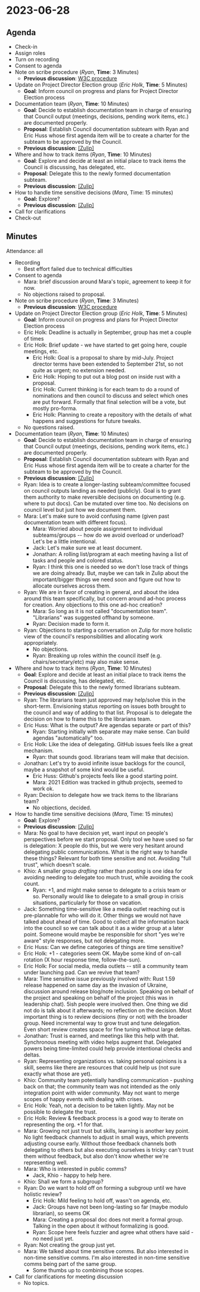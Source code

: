 # 2023-06-28

## Agenda

- Check-in
- Assign roles
- Turn on recording
- Consent to agenda
- Note on scribe procedure (*Ryan*, **Time**: 3 Minutes)
    - **Previous discussion**: [W3C procedure](https://gist.github.com/Manishearth/1b3d0b5a8741a38e10794dcb45d0574c)
- Update on Project Director Election group (*Eric Holk*, **Time**: 5 Minutes)
    - **Goal**: Inform council on progress and plans for Project Director Election process
- Documentation team (*Ryan*, **Time**: 10 Minutes)
    - **Goal**: Decide to establish documentation team in charge of ensuring that Council output (meetings, decisions, pending work items, etc.) are documented properly.
    * **Proposal**: Establish Council documentation subteam with Ryan and Eric Huss whose first agenda item will be to create a charter for the subteam to be approved by the Council.
    * **Previous discussion**: [[Zulip]](https://rust-lang.zulipchat.com/#narrow/stream/392734-council/topic/Documentation.20sub-team)
- Where and how to track items (*Ryan*, **Time**: 10 Minutes)
    - **Goal**: Explore and decide at least an initial place to track items the Council is discussing, has delegated, etc. 
    - **Proposal**: Delegate this to the newly formed documentation subteam.
    - **Previous discussion**: [[Zulip]](https://rust-lang.zulipchat.com/#narrow/stream/392734-council/topic/How.20and.20where.20to.20track.20items)
- How to handle time sensitive decisions (*Mara*, Time: 15 minutes)
    - **Goal:** Explore?
    - **Previous discussion**: [[Zulip]](https://rust-lang.zulipchat.com/#narrow/stream/392734-council/topic/How.20to.20handle.20time.20sensitive.20decisions)
- Call for clarifications
- Check-out

## Minutes

Attendance: all

- Recording
    - Best effort failed due to technical difficulties
- Consent to agenda
    - Mara: brief discussion around Mara's topic, agreement to keep it for now.
    - No objections raised to proposal.
- Note on scribe procedure (*Ryan*, **Time**: 3 Minutes)
    - **Previous discussion**: [W3C procedure](https://gist.github.com/Manishearth/1b3d0b5a8741a38e10794dcb45d0574c)
- Update on Project Director Election group (*Eric Holk*, **Time**: 5 Minutes)
    - **Goal**: Inform council on progress and plans for Project Director Election process
    - Eric Holk: Deadline is actually in September, group has met a couple of times
    - Eric Holk: Brief update - we have started to get going here, couple meetings, etc.
        - Eric Holk: Goal is a proposal to share by mid-July. Project director terms have been extended to September 21st, so not quite as urgent; no extension needed.
        - Eric Holk: Hoping to put out a blog post on inside rust with a proposal.
        - Eric Holk: Current thinking is for each team to do a round of nominations and then council to discuss and select which ones are put forward. Formally that final selection will be a vote, but mostly pro-forma.
        - Eric Holk: Planning to create a repository with the details of what happens and suggestions for future tweaks.
    - No questions raised.
- Documentation team (*Ryan*, **Time**: 10 Minutes)
    - **Goal**: Decide to establish documentation team in charge of ensuring that Council output (meetings, decisions, pending work items, etc.) are documented properly.
    * **Proposal**: Establish Council documentation subteam with Ryan and Eric Huss whose first agenda item will be to create a charter for the subteam to be approved by the Council.
    * **Previous discussion**: [[Zulip]](https://rust-lang.zulipchat.com/#narrow/stream/392734-council/topic/Documentation.20sub-team)
    - Ryan: Idea is to create a longer-lasting subteam/committee focused on council outputs landing as needed (publicly). Goal is to grant them authority to make reversible decisions on documenting (e.g. where to put docs). Can be mutated over time too. No decisions on council level but just how we document them.
    - Mara: Let's make sure to avoid confusing name (given past documentation team with different focus).
        - Mara: Worried about people assignment to individual subteams/groups -- how do we avoid overload or underload? Let's be a little intentional.
        - Jack: Let's make sure we at least document.
        - Jonathan: A rolling list/program at each meeting having a list of tasks and people and colored status.
        - Ryan: I think this one is needed so we don't lose track of things we are doing already. But, maybe we can talk in Zulip about the important/bigger things we need soon and figure out how to allocate ourselves across them.
    - Ryan: We are in favor of creating in general, and about the idea around this team specifically, but concern around ad-hoc process for creation. Any objections to this one ad-hoc creation?
        - Mara: So long as it is not called "documentation team". "Librarians" was suggested offhand by someone.
        - Ryan: Decision made to form it.
    - Ryan: Objections to starting a conversation on Zulip for more holistic view of the council's responsibilities and allocating work appropriately.
        - No objections.
        - Ryan: Breaking up roles within the council itself (e.g. chairs/secretary/etc) may also make sense.
- Where and how to track items (*Ryan*, **Time**: 10 Minutes)
    - **Goal**: Explore and decide at least an initial place to track items the Council is discussing, has delegated, etc. 
    - **Proposal**: Delegate this to the newly formed librarians subteam.
    - **Previous discussion**: [[Zulip]](https://rust-lang.zulipchat.com/#narrow/stream/392734-council/topic/How.20and.20where.20to.20track.20items)
    - Ryan: The librarians team just approved may help/solve this in the short-term. Envisioning status reporting on issues both brought to the council and way of adding to that list. Proposal is to delegate the decision on how to frame this to the librarians team.
    - Eric Huss: What is the output? Are agendas separate or part of this?
        - Ryan: Starting initially with separate may make sense. Can build agendas "automatically" too.
    - Eric Holk: Like the idea of delegating. GitHub issues feels like a great mechanism.
        - Ryan: that sounds good. librarians team will make that decision.
    - Jonathan: Let's try to avoid infinite issue backlogs for the council, maybe a snapshot of some kind would be useful.
        - Eric Huss: Github's projects feels like a good starting point.
        - Mara: 2021 Edition was tracked in github projects, seemed to work ok.
    - Ryan: Decision to delegate how we track items to the librarians team?
        - No objections, decided.
- How to handle time sensitive decisions (*Mara*, Time: 15 minutes)
    - **Goal:** Explore?
    - **Previous discussion**: [[Zulip]](https://rust-lang.zulipchat.com/#narrow/stream/392734-council/topic/How.20to.20handle.20time.20sensitive.20decisions)
    - Mara: No goal to have decision yet, want input on people's perspectives before we start proposal. Only tool we have used so far is delegation: X people do this, but we were very hesitant around delegating public communications. What is the right way to handle these things? Relevant for both time sensitive and not. Avoiding "full trust", which doesn't scale.
    - Khio: A smaller group *drafting* rather than *posting* is one idea for avoiding needing to delegate too much trust, while avoiding the cook count.
        - Ryan: +1, and might make sense to delegate to a crisis team or so. Personally would like to delegate to a small group in crisis situations, particularly for those on vacation.
    - Jack: Something time-sensitive like a media outlet reaching out is pre-plannable for who will do it. Other things we would not have talked about ahead of time. Good to collect all the information back into the council so we can talk about it as a wider group at a later point. Someone would maybe be responsible for short "yes we're aware" style responses, but not delegating more.
    - Eric Huss: Can we define categories of things are time sensitive?
    - Eric Holk: +1 - categories seem OK. Maybe some kind of on-call rotation (X hour response time, follow-the-sun).
    - Eric Holk: For social media, media outlets -- still a community team under launching pad. Can we revive that team?
    - Mara: Time sensitive issue previously involved with: Rust 1.59 release happened on same day as the invasion of Ukraine, discussion around release blog/note inclusion. Speaking on behalf of the project and speaking on behalf of the project (this was in leadership chat). 5ish people were involved then. One thing we did not do is talk about it afterwards; no reflection on the decision. Most important thing is to review decisions (tiny or not) with the broader group. Need incremental way to grow trust and tune delegation. Even short review creates space for fine tuning without large deltas.
    - Jonathan: Trust is earned, and meetings like this help with that. Synchronous meeting with video helps augment that. Delegated powers being time-limited could help provide intentional checks and deltas.
    - Ryan: Representing organizations vs. taking personal opinions is a skill, seems like there are resources that could help us (not sure exactly what those are yet).
    - Khio: Community team potentially handling communication - pushing back on that; the community team was not intended as the only integration point with wider community. May not want to merge scopes of happy events with dealing with crises.
    - Eric Holk: Yeah, not a decision to be taken lightly. May not be possible to delegate the trust.
    - Eric Holk: Review & feedback process is a good way to iterate on representing the org. +1 for that.
    - Mara: Growing not just trust but skills, learning is another key point. No light feedback channels to adjust in small ways, which prevents adjusting course early. Without those feedback channels both delegating to others but also executing ourselves is tricky: can't trust them without feedback, but also don't know whether we're representing well.
    - Mara: Who is interested in public comms?
        - Jack, Khio - happy to help here.
    - Khio: Shall we form a subgroup?
    - Ryan: Do we want to hold off on forming a subgroup until we have holistic review?
        - Eric Holk: Mild feeling to hold off, wasn't on agenda, etc.
        - Jack: Groups have not been long-lasting so far (maybe modulo librarian), so seems OK
        - Mara: Creating a proposal doc does not merit a formal group. Talking in the open about it without formalizing is good.
        - Ryan: Scope here feels fuzzier and agree what others have said - no need just yet.
    - Ryan: Not creating the group just yet.
    - Mara: We talked about time sensitive comms. But also interested in non-time sensitive comms. I'm also interested in non-time sensitive comms being part of the same group.
        - Some thumbs up to combining those scopes.
- Call for clarifications for meeting discussion
    - No topics.
